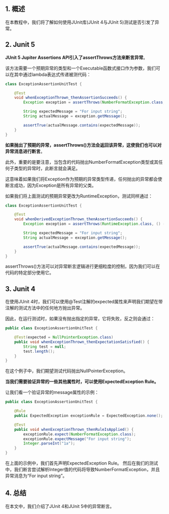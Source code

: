 ## 1. 概述

在本教程中，我们将了解如何使用JUnit库(JUnit 4与JUnit 5)测试是否引发了异常。

## 2. Junit 5

**JUnit 5 Jupiter Assertions API引入了assertThrows方法来断言异常**。

该方法需要一个预期异常的类型和一个Executable函数式接口作为参数，我们可以在其中通过lambda表达式传递被测代码：

```java
class ExceptionAssertionUnitTest {

    @Test
    void whenExceptionThrown_thenAssertionSucceeds() {
        Exception exception = assertThrows(NumberFormatException.class, () -> Integer.parseInt("1a"));

        String expectedMessage = "For input string";
        String actualMessage = exception.getMessage();

        assertTrue(actualMessage.contains(expectedMessage));
    }
}
```

**如果抛出了预期的异常，assertThrows()方法会返回该异常，这使我们也可以对异常消息进行断言**。

此外，重要的是要注意，当包含的代码抛出NumberFormatException类型或其任何子类型的异常时，此断言就会满足。

这意味着如果我们将Exception作为预期的异常类型传递，任何抛出的异常都会使断言成功，因为Exception是所有异常的父类。

如果我们将上面测试的预期异常更改为RuntimeException，测试同样通过：

```java
class ExceptionAssertionUnitTest {

    @Test
    void whenDerivedExceptionThrown_thenAssertionSucceeds() {
        Exception exception = assertThrows(RuntimeException.class, () -> Integer.parseInt("1a"));

        String expectedMessage = "For input string";
        String actualMessage = exception.getMessage();

        assertTrue(actualMessage.contains(expectedMessage));
    }
}
```

assertThrows()方法可以对异常断言逻辑进行更细粒度的控制，因为我们可以在代码的特定部分使用它。

## 3. Junit 4

在使用JUnit 4时，我们可以使用@Test注解的expected属性来声明我们期望在带注解的测试方法中的任何地方抛出异常。

因此，在运行测试时，如果没有抛出指定的异常，它将失败，反之则会通过：

```java
public class ExceptionAssertionUnitTest {

    @Test(expected = NullPointerException.class)
    public void whenExceptionThrown_thenExpectationSatisfied() {
        String test = null;
        test.length();
    }
}
```

在这个例子中，我们期望测试代码抛出NullPointerException。

**当我们需要验证异常的一些其他属性时，可以使用ExpectedException Rule。**

让我们看一个验证异常的message属性的示例：

```java
public class ExceptionAssertionUnitTest {

    @Rule
    public ExpectedException exceptionRule = ExpectedException.none();

    @Test
    public void whenExceptionThrown_thenRuleIsApplied() {
        exceptionRule.expect(NumberFormatException.class);
        exceptionRule.expectMessage("For input string");
        Integer.parseInt("1a");
    }
}
```

在上面的示例中，我们首先声明ExpectedException Rule。
然后在我们的测试中，我们断言尝试解析Integer值的代码将导致NumberFormatException，并且异常消息为“For input string”。

## 4. 总结

在本文中，我们介绍了JUnit 4和JUnit 5中的异常断言。
